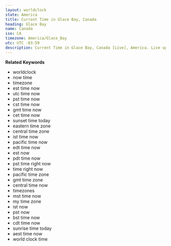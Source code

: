 ```yaml
---
layout: worldclock
state: America
title: Current Time in Glace Bay, Canada
heading: Glace Bay
name: Canada
iso: CA
timezone: America/Glace_Bay
utc: UTC -03:59
description: Current Time in Glace Bay, Canada [Live], America. Live update now time in Glace Bay, timezone America/Glace_Bay, UTC -03:59, Country ISO code & Current Local Time.
---
```



  **Related Keywords**

  <ul class='relatedKeyword'>
    <li>worldclock</li>
    <li>now time</li>
    <li>timezone</li>
    <li>est time now</li>
    <li>utc time now</li>
    <li>pst time now</li>
    <li>cst time now</li>
    <li>gmt time now</li>
    <li>cet time now</li>
    <li>sunset time today</li>
    <li>eastern time zone</li>
    <li>central time zone</li>
    <li>ist time now</li>
    <li>pacific time now</li>
    <li>edt time now</li>
    <li>est now</li>
    <li>pdt time now</li>
    <li>pst time right now</li>
    <li>time right now</li>
    <li>pacific time zone</li>
    <li>gmt time zone</li>
	  <li>central time now</li>
	  <li>timezones</li>
	  <li>mst time now</li>
	  <li>my time zone</li>
	  <li>ist now</li>
	  <li>pst now</li>
	  <li>bst time now</li>
	  <li>cdt time now</li>
	  <li>sunrise time today</li>
	  <li>aest time now</li>
    <li>world clock time</li>
  </ul>
  